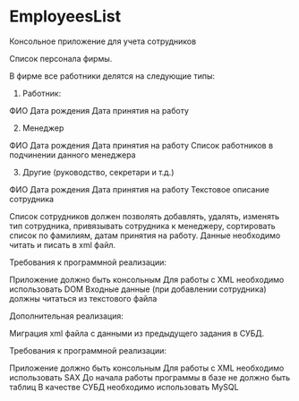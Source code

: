 # EmployeesList
Консольное приложение для учета сотрудников


Список персонала фирмы.


В фирме все работники делятся на следующие типы:


1) Работник:

ФИО
Дата рождения
Дата принятия на работу

2) Менеджер

ФИО
Дата рождения
Дата принятия на работу
Список работников в подчинении данного менеджера

3) Другие (руководство, секретари и т.д.)

ФИО
Дата рождения
Дата принятия на работу
Текстовое описание сотрудника
 

Список сотрудников должен позволять добавлять, удалять, изменять тип сотрудника, привязывать сотрудника к менеджеру, сортировать список по фамилиям, датам принятия на работу. Данные необходимо читать и писать в xml файл.


Требования к программной реализации:

Приложение должно быть консольным
Для работы с XML необходимо использовать DOM
Входные данные (при добавлении сотрудника) должны читаться из текстового файла



Дополнительная реализация:

Миграция xml файла с данными из предыдущего задания в СУБД.


Требования к программной реализации:

Приложение должно быть консольным
Для работы с XML необходимо использовать SAX
До начала работы программы в базе не должно быть таблиц
В качестве СУБД необходимо использовать MySQL

